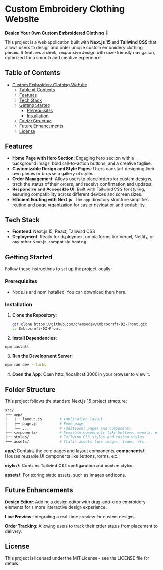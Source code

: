 # Custom Embroidery Clothing Website

**Design Your Own Custom Embroidered Clothing** 🌟

This project is a web application built with **Next.js 15** and **Tailwind CSS** that allows users to design and order unique custom embroidery clothing pieces. It features a sleek, responsive design with user-friendly navigation, optimized for a smooth and creative experience.

## Table of Contents

- [Custom Embroidery Clothing Website](#custom-embroidery-clothing-website)
  - [Table of Contents](#table-of-contents)
  - [Features](#features)
  - [Tech Stack](#tech-stack)
  - [Getting Started](#getting-started)
    - [Prerequisites](#prerequisites)
    - [Installation](#installation)
  - [Folder Structure](#folder-structure)
  - [Future Enhancements](#future-enhancements)
  - [License](#license)

## Features

- **Home Page with Hero Section**: Engaging hero section with a background image, bold call-to-action buttons, and a creative tagline.
- **Customizable Design and Style Pages**: Users can start designing their own pieces or browse a gallery of styles.
- **Order Management**: Allows users to place orders for custom designs, track the status of their orders, and receive confirmation and updates.
- **Responsive and Accessible UI**: Built with Tailwind CSS for styling, ensuring compatibility across different devices and screen sizes.
- **Efficient Routing with Next.js**: The `app` directory structure simplifies routing and page organization for easier navigation and scalability.

## Tech Stack

- **Frontend**: Next.js 15, React, Tailwind CSS
- **Deployment**: Ready for deployment on platforms like Vercel, Netlify, or any other Next.js-compatible hosting.

## Getting Started

Follow these instructions to set up the project locally:

### Prerequisites

- Node.js and npm installed. You can download them [here](https://nodejs.org/).

### Installation

1. **Clone the Repository**:
   ```bash
   git clone https://github.com/chemsodev/Embrocraft-DZ-Front.git
   cd Embrocraft-DZ-Front
   ```
2. **Install Dependencies**:
```bash
npm install
```
3. **Run the Development Server**:
```bash
npm run dev --turbo
```
4. **Open the App**: Open http://localhost:3000 in your browser to view it.

## Folder Structure
This project follows the standard Next.js 15 project structure:

```bash
src/
├── app/
│   ├── layout.js        # Application layout
│   ├── page.js          # Home page
│   └── ...              # Additional pages and components
├── components/          # Reusable components like buttons, modals, etc.
├── styles/              # Tailwind CSS styles and custom styles
└── assets/              # Static assets like images, icons, etc.
 ```
**app/**: Contains the core pages and layout components.
**components/**: Houses reusable UI components like buttons, forms, etc.

**styles/**: Contains Tailwind CSS configuration and custom styles.

**assets/**: For storing static assets, such as images and icons.

## Future Enhancements
**Design Editor**: Adding a design editor with drag-and-drop embroidery elements for a more interactive design experience.

**Live Preview**: Integrating a real-time preview for custom designs.

**Order Tracking**: Allowing users to track their order status from placement to delivery.

## License
This project is licensed under the MIT License - see the LICENSE file for details.
